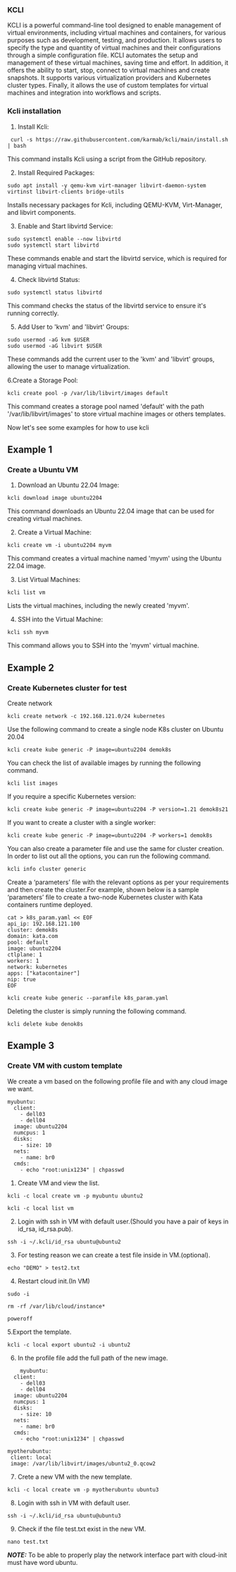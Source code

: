 ### KCLI ###
KCLI is a powerful command-line tool designed to enable management of virtual environments, including virtual machines and containers, for various purposes such as development, testing, and production. It allows users to specify the type and quantity of virtual machines and their configurations through a simple configuration file. KCLI automates the setup and management of these virtual machines, saving time and effort. In addition, it offers the ability to start, stop, connect to virtual machines and create snapshots. It supports various virtualization providers and Kubernetes cluster types. Finally, it allows the use of custom templates for virtual machines and integration into workflows and scripts.


### Kcli installation ###

1. Install Kcli:
~~~
 curl -s https://raw.githubusercontent.com/karmab/kcli/main/install.sh | bash
~~~
This command installs Kcli using a script from the GitHub repository.

2. Install Required Packages:

~~~
sudo apt install -y qemu-kvm virt-manager libvirt-daemon-system virtinst libvirt-clients bridge-utils
~~~
Installs necessary packages for Kcli, including QEMU-KVM, Virt-Manager, and libvirt components.

3. Enable and Start libvirtd Service:
~~~
sudo systemctl enable --now libvirtd
sudo systemctl start libvirtd
~~~
These commands enable and start the libvirtd service, which is required for managing virtual machines.

4. Check libvirtd Status:

~~~
sudo systemctl status libvirtd
~~~
This command checks the status of the libvirtd service to ensure it's running correctly.

5. Add User to 'kvm' and 'libvirt' Groups:

~~~
sudo usermod -aG kvm $USER
sudo usermod -aG libvirt $USER
~~~
These commands add the current user to the 'kvm' and 'libvirt' groups, allowing the user to manage virtualization.




6.Create a Storage Pool:
~~~
kcli create pool -p /var/lib/libvirt/images default
~~~
This command creates a storage pool named 'default' with the path '/var/lib/libvirt/images' to store virtual machine images or others templates.

Now let's see some examples for how to use kcli

## Example 1  ##
### Create a Ubuntu VM  ###

1. Download an Ubuntu 22.04 Image:
~~~
kcli download image ubuntu2204
~~~
This command downloads an Ubuntu 22.04 image that can be used for creating virtual machines.

2. Create a Virtual Machine:
~~~
kcli create vm -i ubuntu2204 myvm
~~~
This command creates a virtual machine named 'myvm' using the Ubuntu 22.04 image.

3. List Virtual Machines:

~~~
kcli list vm
~~~
Lists the virtual machines, including the newly created 'myvm'.

4. SSH into the Virtual Machine:
~~~
kcli ssh myvm
~~~
This command allows you to SSH into the 'myvm' virtual machine.


## Example 2  ##
### Create Kubernetes cluster for test  ###

Create network
~~~
kcli create network -c 192.168.121.0/24 kubernetes
~~~

Use the following command to create a single node K8s cluster on Ubuntu 20.04
~~~
kcli create kube generic -P image=ubuntu2204 demok8s
~~~

You can check the list of available images by running the following command.
~~~
kcli list images
~~~
If you require a specific Kubernetes version:
~~~
kcli create kube generic -P image=ubuntu2204 -P version=1.21 demok8s21
~~~

If you want to create a cluster with a single worker:
~~~
kcli create kube generic -P image=ubuntu2204 -P workers=1 demok8s
~~~
You can also create a parameter file and use the same for cluster creation.
In order to list out all the options, you can run the following command.
~~~
kcli info cluster generic 
~~~
Create a ‘parameters’ file with the relevant options as per your requirements and then create the cluster.For example, shown below is a sample ‘parameters’ file to create a two-node Kubernetes cluster with Kata containers runtime deployed.

~~~
cat > k8s_param.yaml << EOF
api_ip: 192.168.121.100
cluster: demok8s
domain: kata.com
pool: default
image: ubuntu2204
ctlplane: 1
workers: 1
network: kubernetes
apps: ["katacontainer"]
nip: true
EOF
~~~
~~~
kcli create kube generic --paramfile k8s_param.yaml
~~~
Deleting the cluster is simply running the following command.
~~~
kcli delete kube denok8s
~~~

## Example 3  ##
### Create VM with custom template ###

We create a vm based on the following profile file and with any cloud image we want.
~~~
myubuntu:
  client:
    - dell03
    - dell04
  image: ubuntu2204
  numcpus: 1
  disks:
    - size: 10
  nets:
    - name: br0
  cmds:
    - echo "root:unix1234" | chpasswd

~~~

1. Create VM and view the list.
~~~
kcli -c local create vm -p myubuntu ubuntu2

kcli -c local list vm 
~~~

2. Login with ssh in VM with default user.(Should you have a pair of keys in id_rsa, id_rsa.pub).

~~~
ssh -i ~/.kcli/id_rsa ubuntu@ubuntu2
~~~

3. For testing reason we can create a test file inside in VM.(optional).

~~~
echo "DEMO" > test2.txt
~~~

4. Restart cloud init.(In VM)

~~~
sudo -i   

rm -rf /var/lib/cloud/instance*

poweroff
~~~

5.Export the template.

~~~
kcli -c local export ubuntu2 -i ubuntu2
~~~

6. In the profile file add the full path of the new image.
~~~
    myubuntu:
  client:
    - dell03
    - dell04
  image: ubuntu2204
  numcpus: 1
  disks:
    - size: 10
  nets:
    - name: br0
  cmds:
    - echo "root:unix1234" | chpasswd

myotherubuntu:
 client: local
 image: /var/lib/libvirt/images/ubuntu2_0.qcow2

~~~

7. Crete a new VM with the new template.

~~~
kcli -c local create vm -p myotherubuntu ubuntu3 
~~~

8. Login with ssh in VM with default user.

~~~
ssh -i ~/.kcli/id_rsa ubuntu@ubuntu3
~~~

9. Check if the file  test.txt exist in the new VM.

~~~
nano test.txt
~~~

**_NOTE:_**   To be able to properly play the network interface part with cloud-init must have word ubuntu. 




